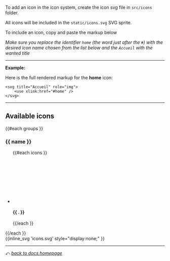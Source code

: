 To add an icon in the icon system, create the icon svg file in `src/icons` folder.

All icons will be included in the `static/icons.svg` SVG sprite.

To include an icon, copy and paste the markup below

*Make sure you replace the identifier `home` (the word just after the `#`) with the desired icon name chosen from the list below and the `Accueil` with the wanted title*

***

**Example:**

Here is the full rendered markup for the **home** icon:

```
<svg title="Accueil" role="img">
	<use xlink:href="#home" />
</svg>
```

***

Available icons
---------------

<div class="doc-icons">
	{{#each groups }}
	<h3>{{ name }}</h3>
	<ul>
		{{#each icons }}
		<li>
			<div class="doc-icons__icon">
				<svg role="img">
					<use xlink:href="#{{ . }}" />
				</svg>
				<h4>{{ . }}</h4>
			</div>
		</li>
		{{/each }}
	</ul>
	{{/each }}
</div>
{{inline_svg 'icons.svg' style="display:none;" }}

***
⤺ _[back to docs homepage](overview)_
